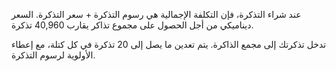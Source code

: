 عند شراء التذكرة، فإن التكلفة الإجمالية هي رسوم التذكرة + سعر التذكرة. السعر ديناميكي من أجل الحصول على مجموع تذاكر يقارب 40,960 تذكرة.

تدخل تذكرتك إلى مجمع الذاكرة. يتم تعدين ما يصل إلى 20 تذكرة في كل كتلة، مع إعطاء الأولوية لرسوم التذكرة.
